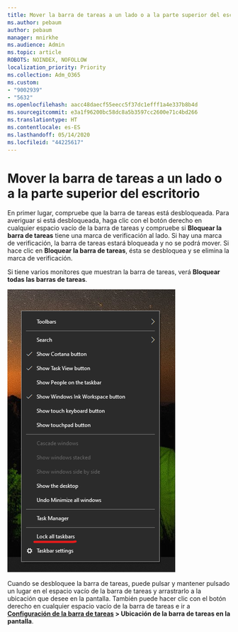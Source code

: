 ```yaml
---
title: Mover la barra de tareas a un lado o a la parte superior del escritorio
ms.author: pebaum
author: pebaum
manager: mnirkhe
ms.audience: Admin
ms.topic: article
ROBOTS: NOINDEX, NOFOLLOW
localization_priority: Priority
ms.collection: Adm_O365
ms.custom:
- "9002939"
- "5632"
ms.openlocfilehash: aacc48daecf55eecc5f37dc1efff1a4e337b8b4d
ms.sourcegitcommit: e3a1f96200bc58dc8a5b3597cc2600e71c4bd266
ms.translationtype: HT
ms.contentlocale: es-ES
ms.lasthandoff: 05/14/2020
ms.locfileid: "44225617"
---
```

# <a name="move-the-taskbar-to-either-side-or-the-top-of-your-desktop"></a>Mover la barra de tareas a un lado o a la parte superior del escritorio

En primer lugar, compruebe que la barra de tareas está desbloqueada. Para averiguar si está desbloqueada, haga clic con el botón derecho en cualquier espacio vacío de la barra de tareas y compruebe si **Bloquear la barra de tareas** tiene una marca de verificación al lado. Si hay una marca de verificación, la barra de tareas estará bloqueada y no se podrá mover. Si hace clic en **Bloquear la barra de tareas**, ésta se desbloquea y se elimina la marca de verificación.

Si tiene varios monitores que muestran la barra de tareas, verá **Bloquear todas las barras de tareas**.

![Bloquear todas las barras de tareas](media/lock-all-taskbars.png)

Cuando se desbloquee la barra de tareas, puede pulsar y mantener pulsado un lugar en el espacio vacío de la barra de tareas y arrastrarlo a la ubicación que desee en la pantalla. También puede hacer clic con el botón derecho en cualquier espacio vacío de la barra de tareas e ir a **[Configuración de la barra de tareas](ms-settings:taskbar?activationSource=GetHelp) > Ubicación de la barra de tareas en la pantalla**.

